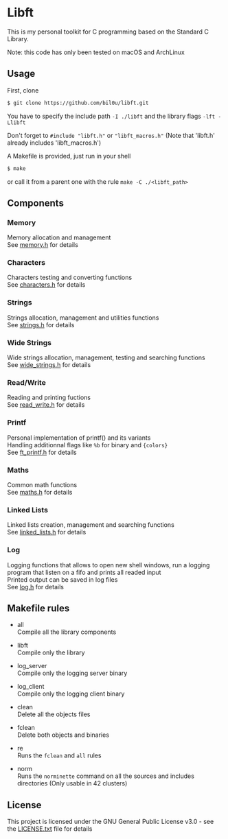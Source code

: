 # Libft

This is my personal toolkit for C programming based on the Standard C Library.  

Note: this code has only been tested on macOS and ArchLinux  

## Usage

First, clone
```sh
$ git clone https://github.com/bil0u/libft.git
```

You have to specify the include path `-I ./libft` and the library flags `-lft -Llibft`  

Don't forget to `#include "libft.h"` or `"libft_macros.h"`
(Note that 'libft.h' already includes 'libft_macros.h')  

A Makefile is provided, just run in your shell
```sh
$ make
```
or call it from a parent one with the rule `make -C ./<libft_path>`

## Components

### Memory
Memory allocation and management  
See [memory.h](memory/includes/memory.h) for details  

### Characters
Characters testing and converting functions  
See [characters.h](characters/includes/characters.h) for details  

### Strings
Strings allocation, management and utilities functions  
See [strings.h](strings/includes/strings.h) for details  

### Wide Strings
Wide strings allocation, management, testing and searching functions  
See [wide_strings.h](wide_strings/includes/wide_strings.h) for details  

### Read/Write
Reading and printing fuctions  
See [read_write.h](read_write/includes/read_write.h) for details  

### Printf
Personal implementation of printf() and its variants  
Handling additionnal flags like `%b` for binary and `{colors}`  
See [ft_printf.h](ft_printf/includes/ft_printf.h) for details  

### Maths
Common math functions  
See [maths.h](maths/includes/maths.h) for details  

### Linked Lists
Linked lists creation, management and searching functions  
See [linked_lists.h](linked_lists/includes/linked_lists.h) for details  

### Log
Logging functions that allows to open new shell windows, run a logging program that listen on a fifo and prints all readed input  
Printed output can be saved in log files  
See [log.h](log/includes/log.h) for details  

## Makefile rules

* all  
   Compile all the library components  
   
* libft  
   Compile only the library  
   
* log_server  
   Compile only the logging server binary  
   
* log_client  
   Compile only the logging client binary  
   
* clean  
   Delete all the objects files  
   
* fclean  
   Delete both objects and binaries  
   
* re  
   Runs the `fclean` and `all` rules  
   
* norm  
   Runs the `norminette` command on all the sources and includes directories (Only usable in 42 clusters)  
   
## License

This project is licensed under the GNU General Public License v3.0 - see the [LICENSE.txt](LICENSE.txt) file for details
